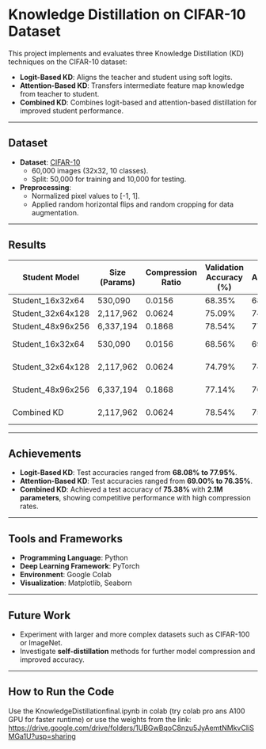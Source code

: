 # Knowledge Distillation on CIFAR-10 Dataset

This project implements and evaluates three Knowledge Distillation (KD) techniques on the CIFAR-10 dataset:
- **Logit-Based KD**: Aligns the teacher and student using soft logits.
- **Attention-Based KD**: Transfers intermediate feature map knowledge from teacher to student.
- **Combined KD**: Combines logit-based and attention-based distillation for improved student performance.

---

## Dataset

- **Dataset**: [CIFAR-10](https://www.cs.toronto.edu/~kriz/cifar.html) 
  - 60,000 images (32x32, 10 classes).
  - Split: 50,000 for training and 10,000 for testing.
- **Preprocessing**: 
  - Normalized pixel values to [-1, 1].
  - Applied random horizontal flips and random cropping for data augmentation.

---

## Results

| **Student Model**     | **Size (Params)** | **Compression Ratio** | **Validation Accuracy (%)** | **Test Accuracy (%)** | **Method**         |
|------------------------|-------------------|------------------------|-----------------------------|------------------------|--------------------|
| Student_16x32x64       | 530,090           | 0.0156                 | 68.35%                     | 68.08%                | Logit              |
| Student_32x64x128      | 2,117,962         | 0.0624                 | 75.09%                     | 74.59%                | Logit              |
| Student_48x96x256      | 6,337,194         | 0.1868                 | 78.54%                     | 77.95%                | Logit              |
| Student_16x32x64       | 530,090           | 0.0156                 | 68.56%                     | 69.00%                | Attention-Based    |
| Student_32x64x128      | 2,117,962         | 0.0624                 | 74.79%                     | 74.44%                | Attention-Based    |
| Student_48x96x256      | 6,337,194         | 0.1868                 | 77.14%                     | 76.35%                | Attention-Based    |
| Combined KD            | 2,117,962         | 0.0624                 | 78.54%                     | 75.38%                | Combined KD        |

---

## Achievements

- **Logit-Based KD**: Test accuracies ranged from **68.08% to 77.95%**.
- **Attention-Based KD**: Test accuracies ranged from **69.00% to 76.35%**.
- **Combined KD**: Achieved a test accuracy of **75.38%** with **2.1M parameters**, showing competitive performance with high compression rates.

---

## Tools and Frameworks

- **Programming Language**: Python
- **Deep Learning Framework**: PyTorch
- **Environment**: Google Colab
- **Visualization**: Matplotlib, Seaborn

---

## Future Work

- Experiment with larger and more complex datasets such as CIFAR-100 or ImageNet.
- Investigate **self-distillation** methods for further model compression and improved accuracy.

---

## How to Run the Code
Use the KnowledgeDistillationfinal.ipynb in colab (try colab pro ans A100 GPU for faster runtime)
or use the weights from the link:
https://drive.google.com/drive/folders/1UBGwBqoC8nzu5JyAemtNMkvCIiSMGa1U?usp=sharing
